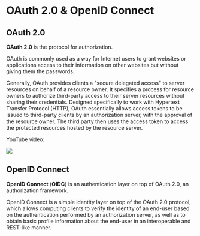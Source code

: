 # OAuth 2.0 & OpenID Connect

## OAuth 2.0

**OAuth 2.0** is the protocol for authorization.

OAuth is commonly used as a way for Internet users to grant websites or applications access to their information on other websites but without giving them the passwords.

Generally, OAuth provides clients a "secure delegated access" to server resources on behalf of a resource owner. It specifies a process for resource owners to authorize third-party access to their server resources without sharing their credentials. Designed specifically to work with Hypertext Transfer Protocol (HTTP), OAuth essentially allows access tokens to be issued to third-party clients by an authorization server, with the approval of the resource owner. The third party then uses the access token to access the protected resources hosted by the resource server.

YouTube video:

   <a href="https://www.youtube.com/watch?v=CPbvxxslDTU"><img src="https://img.youtube.com/vi/CPbvxxslDTU/0.jpg"></a>
</div>

## OpenID Connect

**OpenID Connect** (**OIDC**) is an authentication layer on top of OAuth 2.0, an authorization framework.

OpenID Connect is a simple identity layer on top of the OAuth 2.0 protocol, which allows computing clients to verify the identity of an end-user based on the authentication performed by an authorization server, as well as to obtain basic profile information about the end-user in an interoperable and REST-like manner.

